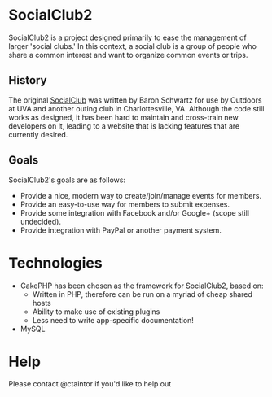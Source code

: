 # SocialClub2
SocialClub2 is a project designed primarily to ease the management of larger 'social clubs.'
In this context, a social club is a group of people who share a common interest and want
to organize common events or trips.

## History
The original [SocialClub](http://sourceforge.net/projects/socialclub/) was written by Baron Schwartz
for use by Outdoors at UVA and another outing club in Charlottesville, VA. Although the code still
works as designed, it has been hard to maintain and cross-train new developers on it, leading to
a website that is lacking features that are currently desired.

## Goals
SocialClub2's goals are as follows:
* Provide a nice, modern way to create/join/manage events for members.
* Provide an easy-to-use way for members to submit expenses.
* Provide some integration with Facebook and/or Google+ (scope still undecided).
* Provide integration with PayPal or another payment system.

# Technologies
* CakePHP has been chosen as the framework for SocialClub2, based on:
    * Written in PHP, therefore can be run on a myriad of cheap shared hosts
    * Ability to make use of existing plugins
    * Less need to write app-specific documentation!
* MySQL

# Help
Please contact @ctaintor if you'd like to help out
